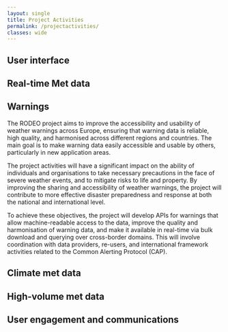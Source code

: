 ```yaml
---
layout: single
title: Project Activities
permalink: /projectactivities/
classes: wide
---
```



## User interface

## Real-time Met data

## Warnings
The RODEO project aims to improve the accessibility and usability of weather warnings across Europe, ensuring that warning data is reliable, high
quality, and harmonised across different regions and countries. The main goal is to make warning data easily accessible and usable by others, particularly in new
application areas.

The project activities will have a significant impact on the ability of individuals and organisations to take necessary precautions in the face of severe weather events,
and to mitigate risks to life and property. By improving the sharing and accessibility of weather warnings, the project will contribute to more effective disaster
preparedness and response at both the national and international level.

To achieve these objectives, the project will develop APIs for warnings that allow machine-readable access to the data, improve the quality and harmonisation of
warning data, and make it available in real-time via bulk download and querying over cross-border domains. This will involve coordination with data providers, re-users,
and international framework activities related to the Common Alerting Protocol (CAP).

## Climate met data

## High-volume met data

## User engagement and communications
